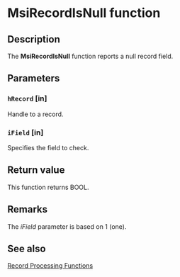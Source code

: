 # MsiRecordIsNull function

## Description

The
**MsiRecordIsNull** function reports a null record field.

## Parameters

### `hRecord` [in]

Handle to a record.

### `iField` [in]

Specifies the field to check.

## Return value

This function returns BOOL.

## Remarks

The *iField* parameter is based on 1 (one).

## See also

[Record Processing Functions](https://learn.microsoft.com/windows/desktop/Msi/database-functions)